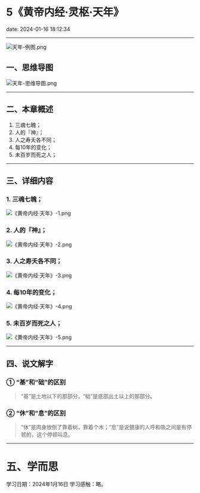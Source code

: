 # 5《黄帝内经·灵枢·天年》
date: 2024-01-16 18:12:34

---

![天年-例图.png](https://s11.ax1x.com/2024/01/11/pF9gFXD.png)

## 一、思维导图

![天年-思维导图.png](https://s11.ax1x.com/2024/01/16/pFFfqFU.png)

---

## 二、本章概述

1. 三魂七魄；
2. 人的『神』；
3. 人之寿夭各不同；
4. 每10年的变化；
5. 未百岁而死之人；

---

## 三、详细内容

### 1. 三魂七魄；

![《黄帝内经·天年》-1.png](https://s11.ax1x.com/2024/01/16/pFFfTe0.png)

### 2. 人的『神』；

![《黄帝内经·天年》-2.png](https://s11.ax1x.com/2024/01/16/pFFfILq.png)

### 3. 人之寿夭各不同；

![《黄帝内经·天年》-3.png](https://s11.ax1x.com/2024/01/16/pFFf7wV.png)

### 4. 每10年的变化；

![《黄帝内经·天年》-4.png](https://s11.ax1x.com/2024/01/16/pFFf5yn.png)

### 5. 未百岁而死之人；

![《黄帝内经·天年》-5.png](https://s11.ax1x.com/2024/01/16/pFFf4Qs.png)

---

## 四、说文解字

### ① “基”和“础”的区别

> “基”是土地以下的那部分，“础”是底部出土以上的那部分。


### ② “休”和“息”的区别

> “休”是肉身放倒了靠着树，靠着个木；“息”是说健康的人呼和吸之间是有停顿的，这个停顿叫息。

---

# 五、学而思

学习日期：2024年1月16日
学习感触：略。